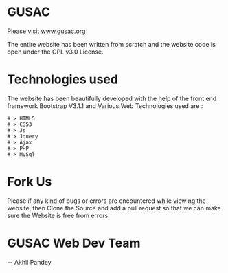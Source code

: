 GUSAC
======
Please visit www.gusac.org

The entire website has been written from scratch and the website code is
open under the GPL v3.0 License. 

Technologies used
=================
The website has been beautifully developed with the help of the front end
framework Bootstrap V3.1.1 and Various Web Technologies used are :

	# > HTML5
	# > CSS3
	# > Js
	# > Jquery
	# > Ajax
	# > PHP
	# > MySql 

Fork Us
=========
Please if any kind of bugs or errors are encountered while viewing the 
website, then Clone the Source and add a pull request so that we can make
sure the Website is free from errors.

GUSAC Web Dev Team
==================
-- Akhil Pandey
